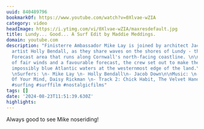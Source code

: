 ```yaml
---
uuid: 840489796
bookmarkOf: https://www.youtube.com/watch?v=0Xlvae-wZIA
category: video
headImage: https://i.ytimg.com/vi/0Xlvae-wZIA/maxresdefault.jpg
title: Lundy... Good... A Surf Edit by Maddie Meddings.
domain: youtube.com
description: "Finisterre Ambassador Mike Lay is joined by architect Jacob Down and
  artist Holly Bendall, as they share waves on the shores of Lundy - the Shipping
  Forecast area that runs along Cornwall's north-facing coastline. \n\nTaking advantage
  of fair winds and a favourable forecast, the crew set out to make the most of the
  impossibly blue Atlantic waters at the westernmost edge of the land.\n\nCREDITS:
  \nSurfers: \n- Mike Lay \n- Holly Bendall\n- Jacob Down\n\nMusic: \n- Track 1: Sunflowers
  Of Your Mind, Daisy Rickman \n- Track 2: Chick Habit, The Velvet Hands\n\n#coldwatersurf
  #surfing #surffilm #nostalgicfilms"
tags: []
date: '2024-08-23T11:51:39.630Z'
highlights: 
---
```


Always good to see Mike noseriding!

